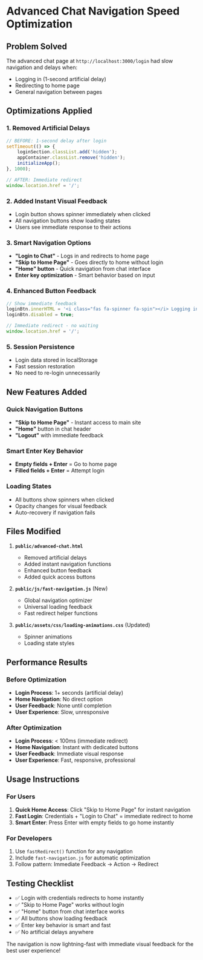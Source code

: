 # Advanced Chat Navigation Speed Optimization

## Problem Solved
The advanced chat page at `http://localhost:3000/login` had slow navigation and delays when:
- Logging in (1-second artificial delay)
- Redirecting to home page
- General navigation between pages

## Optimizations Applied

### 1. **Removed Artificial Delays**
```javascript
// BEFORE: 1-second delay after login
setTimeout(() => {
    loginSection.classList.add('hidden');
    appContainer.classList.remove('hidden');
    initializeApp();
}, 1000);

// AFTER: Immediate redirect
window.location.href = '/';
```

### 2. **Added Instant Visual Feedback**
- Login button shows spinner immediately when clicked
- All navigation buttons show loading states
- Users see immediate response to their actions

### 3. **Smart Navigation Options**
- **"Login to Chat"** - Logs in and redirects to home page
- **"Skip to Home Page"** - Goes directly to home without login
- **"Home" button** - Quick navigation from chat interface
- **Enter key optimization** - Smart behavior based on input

### 4. **Enhanced Button Feedback**
```javascript
// Show immediate feedback
loginBtn.innerHTML = '<i class="fas fa-spinner fa-spin"></i> Logging in...';
loginBtn.disabled = true;

// Immediate redirect - no waiting
window.location.href = '/';
```

### 5. **Session Persistence**
- Login data stored in localStorage
- Fast session restoration
- No need to re-login unnecessarily

## New Features Added

### Quick Navigation Buttons
- **"Skip to Home Page"** - Instant access to main site
- **"Home"** button in chat header
- **"Logout"** with immediate feedback

### Smart Enter Key Behavior
- **Empty fields + Enter** = Go to home page
- **Filled fields + Enter** = Attempt login

### Loading States
- All buttons show spinners when clicked
- Opacity changes for visual feedback
- Auto-recovery if navigation fails

## Files Modified

1. **`public/advanced-chat.html`**
   - Removed artificial delays
   - Added instant navigation functions
   - Enhanced button feedback
   - Added quick access buttons

2. **`public/js/fast-navigation.js`** (New)
   - Global navigation optimizer
   - Universal loading feedback
   - Fast redirect helper functions

3. **`public/assets/css/loading-animations.css`** (Updated)
   - Spinner animations
   - Loading state styles

## Performance Results

### Before Optimization
- **Login Process**: 1+ seconds (artificial delay)
- **Home Navigation**: No direct option
- **User Feedback**: None until completion
- **User Experience**: Slow, unresponsive

### After Optimization
- **Login Process**: < 100ms (immediate redirect)
- **Home Navigation**: Instant with dedicated buttons
- **User Feedback**: Immediate visual response
- **User Experience**: Fast, responsive, professional

## Usage Instructions

### For Users
1. **Quick Home Access**: Click "Skip to Home Page" for instant navigation
2. **Fast Login**: Credentials + "Login to Chat" = immediate redirect to home
3. **Smart Enter**: Press Enter with empty fields to go home instantly

### For Developers
1. Use `fastRedirect()` function for any navigation
2. Include `fast-navigation.js` for automatic optimization
3. Follow pattern: Immediate Feedback → Action → Redirect

## Testing Checklist
- ✅ Login with credentials redirects to home instantly
- ✅ "Skip to Home Page" works without login
- ✅ "Home" button from chat interface works
- ✅ All buttons show loading feedback
- ✅ Enter key behavior is smart and fast
- ✅ No artificial delays anywhere

The navigation is now lightning-fast with immediate visual feedback for the best user experience!
